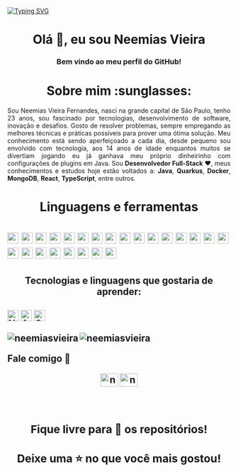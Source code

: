 [![Typing SVG](https://readme-typing-svg.herokuapp.com/?color=00A8B6&size=35&center=true&vCenter=true&width=1000&lines=Neemias+Vieira+/+Developer+at+ModalGR+:%29)](https://git.io/typing-svg)
<h1 align="center">Olá 👋, eu sou Neemias Vieira</h1>
<h3 align="center">Bem vindo ao meu perfil do GitHub!</h3>

<h1 align="center"> Sobre mim :sunglasses: </h1>
<p align="justify">
Sou Neemias Vieira Fernandes, nasci na grande capital de São Paulo, tenho 23 anos, sou fascinado por tecnologias, desenvolvimento de software, inovação e desafios. Gosto de resolver problemas, sempre empregando as melhores técnicas e práticas possíveis para prover uma ótima solução. Meu conhecimento está sendo aperfeiçoado a cada dia, desde pequeno sou envolvido com tecnologia, aos 14 anos de idade enquantos muitos se divertiam jogando eu já ganhava meu próprio dinheirinho com configurações de plugins em Java. Sou <b>Desenvolvedor Full-Stack</b> ❤️, meus conhecimentos e estudos hoje estão voltados a: <b>Java</b>, <b>Quarkus</b>, <b>Docker</b>, <b>MongoDB</b>, <b>React</b>, <b>TypeScript</b>, entre outros.
</p>

<h1 align="center"> Linguagens e ferramentas<h1>
<img src="https://img.shields.io/badge/Java-007396?logo=java&logoColor=white" alt="Java logo" title="Java" height="25" />
<img src="https://img.shields.io/badge/Quarkus-2496ED?logo=quarkus&logoColor=white" alt="Quarkus logo" title="Quarkus" height="25" />
<img src="https://img.shields.io/badge/Docker-2496ED?logo=docker&logoColor=white" alt="Docker logo" title="Docker" height="25" />
<img src="https://img.shields.io/badge/HTML5-E34F26?logo=html5&logoColor=282C34" alt="HTML5 logo" title="HTML5" height="25" />
<img src="https://img.shields.io/badge/CSS3-1572B6?logo=css3&logoColor=282C34" alt="CSS3 logo" title="CSS3" height="25" />
<img src="https://img.shields.io/badge/JavaScript-F7DF1E?logo=javascript&logoColor=282C34" alt="JavaScript logo" title="JavaScript" height="25" />
<img src="https://img.shields.io/badge/TypeScript-3178C6?logo=typescript&logoColor=282C34" alt="TypeScript logo" title="TypeScript" height="25" />
<img src="https://img.shields.io/badge/React-61DAFB?logo=react&logoColor=282C34" alt="React logo" title="React" height="25" />
<img src="https://img.shields.io/badge/React%20Native-61DAFB?logo=react&logoColor=282C34" alt="React Native logo" title="React Native" height="25" />
<img src="https://img.shields.io/badge/Node.js-339933?logo=node.js&logoColor=white" alt="Node.js logo" title="Node.js" height="25" />
<img src="https://img.shields.io/badge/Express.js-61DAFB?logo=express&logoColor=404D59" alt="Express.js logo" title="Express.js" height="25" />
<img src="https://img.shields.io/badge/NestJS-E0234E?logo=nestjs&logoColor=white" alt="NestJS logo" title="NestJS" height="25" />
<img src="https://img.shields.io/badge/Swagger-85EA2D?logo=swagger&logoColor=white&labelColor=85EA2D" alt="Swagger Logo" title="Swagger" height="25"/>
<img src="https://img.shields.io/badge/MongoDB-47A248?logo=mongodb&logoColor=white" alt="MongoDB logo" title="MongoDB" height="25" />
<img src="https://img.shields.io/badge/PostgreSQL-316192?logo=postgresql&logoColor=white" alt="PostgreSQL logo" title="PostgreSQL" height="25" />
<img src="https://img.shields.io/badge/MySQL-00758F?logo=mysql&logoColor=white&labelColor=00758F" alt="MySQL Logo" title="MySQL" height="25"/>
<img src="https://img.shields.io/badge/Sequelize-61DAFB?logo=sequelize&logoColor=404D59" alt="Sequelize logo" title="Sequelize" height="25" />
<img src="https://img.shields.io/badge/Prisma-2D3748?logo=prisma&logoColor=white&labelColor=2D3748" alt="Prisma Logo" title="Prisma" height="25"/>
<img src="https://img.shields.io/badge/Git-F05033?logo=git&logoColor=white" alt="Git logo" title="Git" height="25" />
<img src="https://img.shields.io/badge/GitHub-181717?logo=github&logoColor=white" alt="GitHub logo" title="GitHub" height="25" />
<img src="https://img.shields.io/badge/VS%20Code-007ACC?logo=visual-studio-code&logoColor=282C34" alt="Visual Studio Code logo" title="Visual Studio Code" height="25" />
<img src="https://img.shields.io/badge/Azure%20DevOps-0078D7?logo=azure-devops&logoColor=white" alt="Azure DevOps logo" title="Azure DevOps" height="25" />
<img src="https://img.shields.io/badge/Slack-4A154B?logo=slack&logoColor=white" alt="Slack logo" title="Slack" height="25" />
<img src="https://img.shields.io/badge/Linux-FCC624?logo=linux&logoColor=black" alt="Linux logo" title="Linux" height="25" />


<h2 align="center"> Tecnologias e linguagens que gostaria de aprender:<h2>
<img src="https://img.shields.io/badge/Next.js-000000?logo=next.js&logoColor=white" alt="Next.js logo" title="Next.js" height="25" />
<img src="https://img.shields.io/badge/Angular-DD0031?logo=angular&logoColor=white" alt="Angular logo" title="Angular" height="25" />
<img src="https://img.shields.io/badge/GraphQL-E10098?logo=graphql&logoColor=white&labelColor=E10098" alt="GraphQL Logo" title="GraphQL" height="25"/>
</p>

<p><img align="left" src="https://github-readme-stats.vercel.app/api/top-langs?username=neemiasvieira&show_icons=true&locale=pt-BR&layout=compact" alt="neemiasvieira" /> </p>
<p> <img align="center" src="https://github-readme-stats.vercel.app/api?username=neemiasvieira&show_icons=true&locale=pt-BR" alt="neemiasvieira" /> </p>

<strong align="center"> Fale comigo 💬 <strong/>
  
<a href="https://linkedin.com/in/neemiasvieira" target="_blank"><img align="center" src="https://raw.githubusercontent.com/rahuldkjain/github-profile-readme-generator/master/src/images/icons/Social/linked-in-alt.svg " alt="neemiasvieira" height="30" width="40" /></a>
<a href="https://instagram.com/neemiasvieira" target="_blank"><img align="center" src="https://raw.githubusercontent.com/rahuldkjain/github-profile-readme-generator /master/src/images/icons/Social/instagram.svg" alt="neemiasvieira" height="30" width="40" /></a> </p>
  
<br>

<h3 align="center"> Fique livre para 🔎 os repositórios! </h3>
<h3 align="center"> Deixe uma ⭐ no que você mais gostou! </h3>
